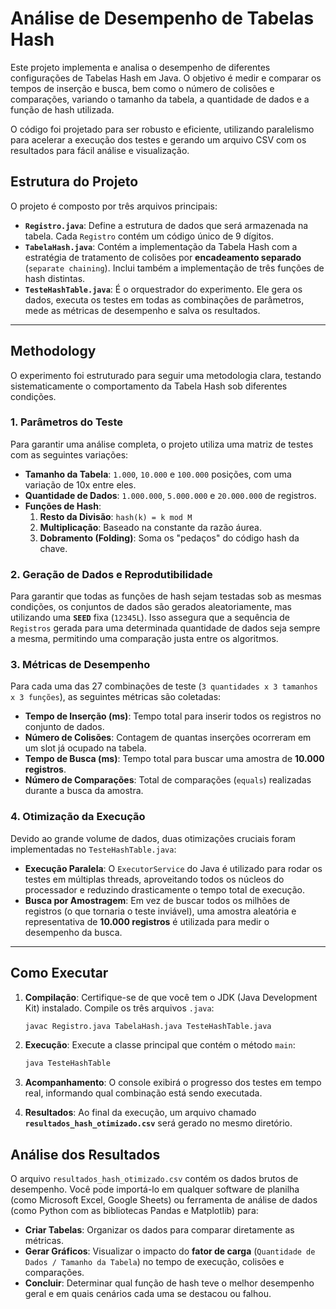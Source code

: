 # Análise de Desempenho de Tabelas Hash

Este projeto implementa e analisa o desempenho de diferentes configurações de Tabelas Hash em Java. O objetivo é medir e comparar os tempos de inserção e busca, bem como o número de colisões e comparações, variando o tamanho da tabela, a quantidade de dados e a função de hash utilizada.

O código foi projetado para ser robusto e eficiente, utilizando paralelismo para acelerar a execução dos testes e gerando um arquivo CSV com os resultados para fácil análise e visualização.

## Estrutura do Projeto

O projeto é composto por três arquivos principais:

* **`Registro.java`**: Define a estrutura de dados que será armazenada na tabela. Cada `Registro` contém um código único de 9 dígitos.
* **`TabelaHash.java`**: Contém a implementação da Tabela Hash com a estratégia de tratamento de colisões por **encadeamento separado** (`separate chaining`). Inclui também a implementação de três funções de hash distintas.
* **`TesteHashTable.java`**: É o orquestrador do experimento. Ele gera os dados, executa os testes em todas as combinações de parâmetros, mede as métricas de desempenho e salva os resultados.

---

## Methodology

O experimento foi estruturado para seguir uma metodologia clara, testando sistematicamente o comportamento da Tabela Hash sob diferentes condições.

### 1. Parâmetros do Teste

Para garantir uma análise completa, o projeto utiliza uma matriz de testes com as seguintes variações:

* **Tamanho da Tabela**: `1.000`, `10.000` e `100.000` posições, com uma variação de 10x entre eles.
* **Quantidade de Dados**: `1.000.000`, `5.000.000` e `20.000.000` de registros.
* **Funções de Hash**:
    1.  **Resto da Divisão**: `hash(k) = k mod M`
    2.  **Multiplicação**: Baseado na constante da razão áurea.
    3.  **Dobramento (Folding)**: Soma os "pedaços" do código hash da chave.

### 2. Geração de Dados e Reprodutibilidade

Para garantir que todas as funções de hash sejam testadas sob as mesmas condições, os conjuntos de dados são gerados aleatoriamente, mas utilizando uma **`SEED`** fixa (`12345L`). Isso assegura que a sequência de `Registros` gerada para uma determinada quantidade de dados seja sempre a mesma, permitindo uma comparação justa entre os algoritmos.

### 3. Métricas de Desempenho

Para cada uma das 27 combinações de teste (`3 quantidades x 3 tamanhos x 3 funções`), as seguintes métricas são coletadas:

* **Tempo de Inserção (ms)**: Tempo total para inserir todos os registros no conjunto de dados.
* **Número de Colisões**: Contagem de quantas inserções ocorreram em um slot já ocupado na tabela.
* **Tempo de Busca (ms)**: Tempo total para buscar uma amostra de **10.000 registros**.
* **Número de Comparações**: Total de comparações (`equals`) realizadas durante a busca da amostra.

### 4. Otimização da Execução

Devido ao grande volume de dados, duas otimizações cruciais foram implementadas no `TesteHashTable.java`:

* **Execução Paralela**: O `ExecutorService` do Java é utilizado para rodar os testes em múltiplas threads, aproveitando todos os núcleos do processador e reduzindo drasticamente o tempo total de execução.
* **Busca por Amostragem**: Em vez de buscar todos os milhões de registros (o que tornaria o teste inviável), uma amostra aleatória e representativa de **10.000 registros** é utilizada para medir o desempenho da busca.

---

## Como Executar

1.  **Compilação**: Certifique-se de que você tem o JDK (Java Development Kit) instalado. Compile os três arquivos `.java`:
    ```bash
    javac Registro.java TabelaHash.java TesteHashTable.java
    ```

2.  **Execução**: Execute a classe principal que contém o método `main`:
    ```bash
    java TesteHashTable
    ```

3.  **Acompanhamento**: O console exibirá o progresso dos testes em tempo real, informando qual combinação está sendo executada.

4.  **Resultados**: Ao final da execução, um arquivo chamado **`resultados_hash_otimizado.csv`** será gerado no mesmo diretório.

## Análise dos Resultados

O arquivo `resultados_hash_otimizado.csv` contém os dados brutos de desempenho. Você pode importá-lo em qualquer software de planilha (como Microsoft Excel, Google Sheets) ou ferramenta de análise de dados (como Python com as bibliotecas Pandas e Matplotlib) para:

* **Criar Tabelas**: Organizar os dados para comparar diretamente as métricas.
* **Gerar Gráficos**: Visualizar o impacto do **fator de carga** (`Quantidade de Dados / Tamanho da Tabela`) no tempo de execução, colisões e comparações.
* **Concluir**: Determinar qual função de hash teve o melhor desempenho geral e em quais cenários cada uma se destacou ou falhou.